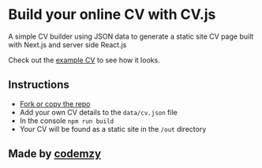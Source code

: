 Build your online CV with CV.js
=================

A simple CV builder using JSON data to generate a static site CV page built with Next.js and server side React.js

Check out the [example CV](https://codemzy.github.io/cv.js/out) to see how it looks.


Instructions
------------

- [Fork or copy the repo](https://github.com/codemzy/cv.js)
- Add your own CV details to the `data/cv.json` file
- In the console `npm run build`
- Your CV will be found as a static site in the `/out` directory


Made by [codemzy](https://github.com/codemzy)
-------------------
